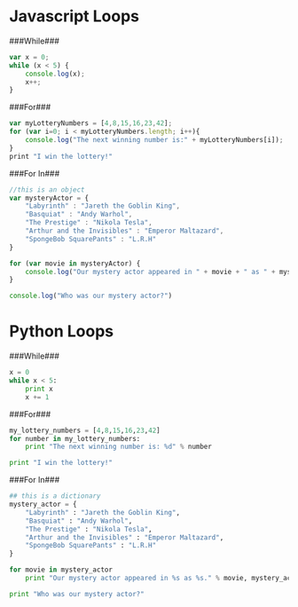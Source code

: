 Javascript Loops
================

###While###

```javascript
var x = 0;
while (x < 5) {
	console.log(x);
	x++;
}
```

###For###

```javascript
var myLotteryNumbers = [4,8,15,16,23,42];
for (var i=0; i < myLotteryNumbers.length; i++){
	console.log("The next winning number is:" + myLotteryNumbers[i]);
}
print "I win the lottery!"

```

###For In###

```javascript
//this is an object
var mysteryActor = {
	"Labyrinth" : "Jareth the Goblin King",
	"Basquiat" : "Andy Warhol",
	"The Prestige" : "Nikola Tesla",
	"Arthur and the Invisibles" : "Emperor Maltazard",
	"SpongeBob SquarePants" : "L.R.H"
}

for (var movie in mysteryActor) {
	console.log("Our mystery actor appeared in " + movie + " as " + mysteryActor[movie] + ".")
}

console.log("Who was our mystery actor?")
```

Python Loops
============

###While###

```python
x = 0
while x < 5: 
	print x
	x += 1

```

###For###

```python
my_lottery_numbers = [4,8,15,16,23,42]
for number in my_lottery_numbers:
	print "The next winning number is: %d" % number

print "I win the lottery!"

```

###For In###

```python
## this is a dictionary
mystery_actor = {
	"Labyrinth" : "Jareth the Goblin King",
	"Basquiat" : "Andy Warhol",
	"The Prestige" : "Nikola Tesla",
	"Arthur and the Invisibles" : "Emperor Maltazard",
	"SpongeBob SquarePants" : "L.R.H"
}

for movie in mystery_actor
	print "Our mystery actor appeared in %s as %s." % movie, mystery_actor[movie])

print "Who was our mystery actor?"
```
